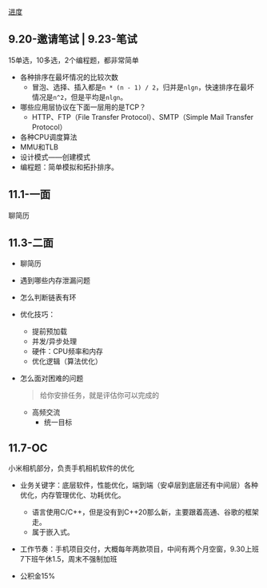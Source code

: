 [进度](https://xiaomi.jobs.f.mioffice.cn/campus/position/application?spread=J7NS6YR)

## 9.20-邀请笔试 | 9.23-笔试

15单选，10多选，2个编程题，都非常简单

+ 各种排序在最坏情况的比较次数
	+ 冒泡、选择、插入都是`n * (n - 1) / 2`，归并是`nlgn`，快速排序在最坏情况是`n^2`，但是平均是`nlgn`。
+ 哪些应用层协议在下面一层用的是TCP？
	+ HTTP、FTP（File Transfer Protocol）、SMTP（Simple Mail Transfer Protocol）
+ 各种CPU调度算法
+ MMU和TLB
+ 设计模式——创建模式
+ 编程题：简单模拟和拓扑排序。

## 11.1-一面

聊简历

## 11.3-二面

+ 聊简历
+ 遇到哪些内存泄漏问题
+ 怎么判断链表有环
+ 优化技巧：
	+ 提前预加载
	+ 并发/异步处理
	+ 硬件：CPU频率和内存
	+ 优化逻辑（算法优化）

+ 怎么面对困难的问题
	>给你安排任务，就是评估你可以完成的

	+ 高频交流
		+ 统一目标

## 11.7-OC

小米相机部分，负责手机相机软件的优化
+ 业务关键字：底层软件，性能优化，端到端（安卓层到底层还有中间层）各种优化，内存管理优化、功耗优化。
	+ 语言使用C/C++，但是没有到C++20那么新，主要跟着高通、谷歌的框架走。
	+ 属于嵌入式。

+ 工作节奏：手机项目交付，大概每年两款项目，中间有两个月空窗，9.30上班7下班午休1.5，周末不强制加班

+ 公积金15%